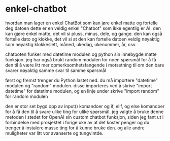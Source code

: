 # enkel-chatbot
hvordan man lager en enkel ChatBot som kan jøre enkel matte og fortelle deg datoen
dette er en veldig enkel "Chatbot" som ikke egentlig er AI. den kan gjøre enkel matte, det vil si pluss, minus, dele, og gange. den kan også fortelle dato og klokke, det vil si at den kan fortelle datoen veldig nøyaktig som nøyaktig klokkeslett, måned, ukedag, ukenummer, år, osv.

chatboten funker med datetime modulen og python sin innebygde matte funksjon. jeg har også brukt random modulen for noen spørsmål for å få den til å være litt mer opmerksomhetsfangende i motsetning til om den bare svarer nøyaktig samme svar til samme spørsmål

først og fremst trenger du Python lastet ned.
du må importere "datetime" modulen og "random" modulen. disse importeres ved å skrive "import datetime" for datetime modulen, og en linje under skrive "import random" for random modulen

den er stor set bygd opp av input() komandoer og if, elif, og else komandoer for å få den til å svare ulike ting for ulike spørsmål. jeg valgte å bruke denne metoden i stedet for OpenAI sin custom chatbot funksjon, siden jeg fant ut i forbindelse med prosjektet i forige uke av at det koster penger og du trenger å instalere masse ting for å kunne bruke den. og alle andre muligheter var litt vor avanserte og tungvintde.
